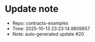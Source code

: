 ﻿# Update note
- Repo: contracts-examples
- Time: 2025-10-13 23:23:14.9809857
- Note: auto-generated update #20
